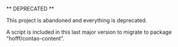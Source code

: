 ** DEPRECATED **

This project is abandoned and everything is deprecated.

A script is included in this last major version to migrate to package
"hofff/contao-content".

